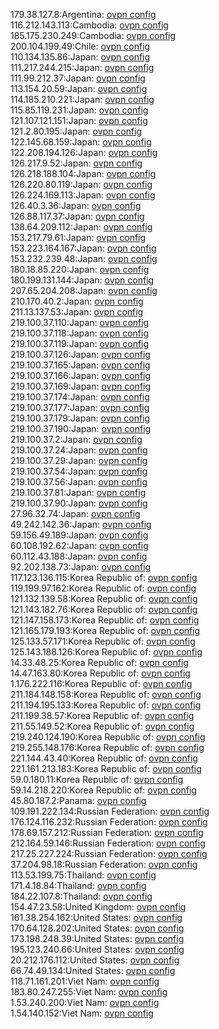 179.38.127.8:Argentina: [ovpn config](vpn/179_38_127_8.ovpn)  
116.212.143.113:Cambodia: [ovpn config](vpn/116_212_143_113.ovpn)  
185.175.230.249:Cambodia: [ovpn config](vpn/185_175_230_249.ovpn)  
200.104.199.49:Chile: [ovpn config](vpn/200_104_199_49.ovpn)  
110.134.135.86:Japan: [ovpn config](vpn/110_134_135_86.ovpn)  
111.217.244.215:Japan: [ovpn config](vpn/111_217_244_215.ovpn)  
111.99.212.37:Japan: [ovpn config](vpn/111_99_212_37.ovpn)  
113.154.20.59:Japan: [ovpn config](vpn/113_154_20_59.ovpn)  
114.185.210.221:Japan: [ovpn config](vpn/114_185_210_221.ovpn)  
115.85.119.231:Japan: [ovpn config](vpn/115_85_119_231.ovpn)  
121.107.121.151:Japan: [ovpn config](vpn/121_107_121_151.ovpn)  
121.2.80.195:Japan: [ovpn config](vpn/121_2_80_195.ovpn)  
122.145.68.159:Japan: [ovpn config](vpn/122_145_68_159.ovpn)  
122.208.194.126:Japan: [ovpn config](vpn/122_208_194_126.ovpn)  
126.217.9.52:Japan: [ovpn config](vpn/126_217_9_52.ovpn)  
126.218.188.104:Japan: [ovpn config](vpn/126_218_188_104.ovpn)  
126.220.80.119:Japan: [ovpn config](vpn/126_220_80_119.ovpn)  
126.224.169.113:Japan: [ovpn config](vpn/126_224_169_113.ovpn)  
126.40.3.36:Japan: [ovpn config](vpn/126_40_3_36.ovpn)  
126.88.117.37:Japan: [ovpn config](vpn/126_88_117_37.ovpn)  
138.64.209.112:Japan: [ovpn config](vpn/138_64_209_112.ovpn)  
153.217.79.61:Japan: [ovpn config](vpn/153_217_79_61.ovpn)  
153.223.164.167:Japan: [ovpn config](vpn/153_223_164_167.ovpn)  
153.232.239.48:Japan: [ovpn config](vpn/153_232_239_48.ovpn)  
180.18.85.220:Japan: [ovpn config](vpn/180_18_85_220.ovpn)  
180.199.131.144:Japan: [ovpn config](vpn/180_199_131_144.ovpn)  
207.65.204.208:Japan: [ovpn config](vpn/207_65_204_208.ovpn)  
210.170.40.2:Japan: [ovpn config](vpn/210_170_40_2.ovpn)  
211.13.137.53:Japan: [ovpn config](vpn/211_13_137_53.ovpn)  
219.100.37.110:Japan: [ovpn config](vpn/219_100_37_110.ovpn)  
219.100.37.118:Japan: [ovpn config](vpn/219_100_37_118.ovpn)  
219.100.37.119:Japan: [ovpn config](vpn/219_100_37_119.ovpn)  
219.100.37.126:Japan: [ovpn config](vpn/219_100_37_126.ovpn)  
219.100.37.165:Japan: [ovpn config](vpn/219_100_37_165.ovpn)  
219.100.37.166:Japan: [ovpn config](vpn/219_100_37_166.ovpn)  
219.100.37.169:Japan: [ovpn config](vpn/219_100_37_169.ovpn)  
219.100.37.174:Japan: [ovpn config](vpn/219_100_37_174.ovpn)  
219.100.37.177:Japan: [ovpn config](vpn/219_100_37_177.ovpn)  
219.100.37.179:Japan: [ovpn config](vpn/219_100_37_179.ovpn)  
219.100.37.190:Japan: [ovpn config](vpn/219_100_37_190.ovpn)  
219.100.37.2:Japan: [ovpn config](vpn/219_100_37_2.ovpn)  
219.100.37.24:Japan: [ovpn config](vpn/219_100_37_24.ovpn)  
219.100.37.29:Japan: [ovpn config](vpn/219_100_37_29.ovpn)  
219.100.37.54:Japan: [ovpn config](vpn/219_100_37_54.ovpn)  
219.100.37.56:Japan: [ovpn config](vpn/219_100_37_56.ovpn)  
219.100.37.81:Japan: [ovpn config](vpn/219_100_37_81.ovpn)  
219.100.37.90:Japan: [ovpn config](vpn/219_100_37_90.ovpn)  
27.96.32.74:Japan: [ovpn config](vpn/27_96_32_74.ovpn)  
49.242.142.36:Japan: [ovpn config](vpn/49_242_142_36.ovpn)  
59.156.49.189:Japan: [ovpn config](vpn/59_156_49_189.ovpn)  
60.108.192.62:Japan: [ovpn config](vpn/60_108_192_62.ovpn)  
60.112.43.188:Japan: [ovpn config](vpn/60_112_43_188.ovpn)  
92.202.138.73:Japan: [ovpn config](vpn/92_202_138_73.ovpn)  
117.123.136.115:Korea Republic of: [ovpn config](vpn/117_123_136_115.ovpn)  
119.199.97.162:Korea Republic of: [ovpn config](vpn/119_199_97_162.ovpn)  
121.132.139.58:Korea Republic of: [ovpn config](vpn/121_132_139_58.ovpn)  
121.143.182.76:Korea Republic of: [ovpn config](vpn/121_143_182_76.ovpn)  
121.147.158.173:Korea Republic of: [ovpn config](vpn/121_147_158_173.ovpn)  
121.165.179.193:Korea Republic of: [ovpn config](vpn/121_165_179_193.ovpn)  
125.133.57.171:Korea Republic of: [ovpn config](vpn/125_133_57_171.ovpn)  
125.143.188.126:Korea Republic of: [ovpn config](vpn/125_143_188_126.ovpn)  
14.33.48.25:Korea Republic of: [ovpn config](vpn/14_33_48_25.ovpn)  
14.47.163.80:Korea Republic of: [ovpn config](vpn/14_47_163_80.ovpn)  
1.176.222.116:Korea Republic of: [ovpn config](vpn/1_176_222_116.ovpn)  
211.184.148.158:Korea Republic of: [ovpn config](vpn/211_184_148_158.ovpn)  
211.194.195.133:Korea Republic of: [ovpn config](vpn/211_194_195_133.ovpn)  
211.199.38.57:Korea Republic of: [ovpn config](vpn/211_199_38_57.ovpn)  
211.55.149.52:Korea Republic of: [ovpn config](vpn/211_55_149_52.ovpn)  
219.240.124.190:Korea Republic of: [ovpn config](vpn/219_240_124_190.ovpn)  
219.255.148.176:Korea Republic of: [ovpn config](vpn/219_255_148_176.ovpn)  
221.144.43.40:Korea Republic of: [ovpn config](vpn/221_144_43_40.ovpn)  
221.161.213.183:Korea Republic of: [ovpn config](vpn/221_161_213_183.ovpn)  
59.0.180.11:Korea Republic of: [ovpn config](vpn/59_0_180_11.ovpn)  
59.14.218.220:Korea Republic of: [ovpn config](vpn/59_14_218_220.ovpn)  
45.80.187.2:Panama: [ovpn config](vpn/45_80_187_2.ovpn)  
109.191.222.134:Russian Federation: [ovpn config](vpn/109_191_222_134.ovpn)  
176.124.116.232:Russian Federation: [ovpn config](vpn/176_124_116_232.ovpn)  
178.69.157.212:Russian Federation: [ovpn config](vpn/178_69_157_212.ovpn)  
212.164.59.146:Russian Federation: [ovpn config](vpn/212_164_59_146.ovpn)  
217.25.227.224:Russian Federation: [ovpn config](vpn/217_25_227_224.ovpn)  
37.204.98.18:Russian Federation: [ovpn config](vpn/37_204_98_18.ovpn)  
113.53.199.75:Thailand: [ovpn config](vpn/113_53_199_75.ovpn)  
171.4.18.84:Thailand: [ovpn config](vpn/171_4_18_84.ovpn)  
184.22.107.8:Thailand: [ovpn config](vpn/184_22_107_8.ovpn)  
154.47.23.58:United Kingdom: [ovpn config](vpn/154_47_23_58.ovpn)  
161.38.254.162:United States: [ovpn config](vpn/161_38_254_162.ovpn)  
170.64.128.202:United States: [ovpn config](vpn/170_64_128_202.ovpn)  
173.198.248.39:United States: [ovpn config](vpn/173_198_248_39.ovpn)  
195.123.240.66:United States: [ovpn config](vpn/195_123_240_66.ovpn)  
20.212.176.112:United States: [ovpn config](vpn/20_212_176_112.ovpn)  
66.74.49.134:United States: [ovpn config](vpn/66_74_49_134.ovpn)  
118.71.161.201:Viet Nam: [ovpn config](vpn/118_71_161_201.ovpn)  
183.80.247.255:Viet Nam: [ovpn config](vpn/183_80_247_255.ovpn)  
1.53.240.200:Viet Nam: [ovpn config](vpn/1_53_240_200.ovpn)  
1.54.140.152:Viet Nam: [ovpn config](vpn/1_54_140_152.ovpn)  
